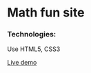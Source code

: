 # Math fun site

### Technologies:
Use HTML5, CSS3

[Live demo](https://rawgit.com/dipto0321/Build_Websites_Projects/master/MathmaticsWeb/index.html)
